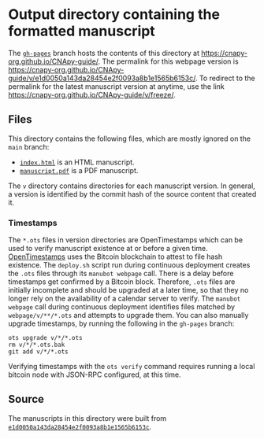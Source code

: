 # Output directory containing the formatted manuscript

The [`gh-pages`](https://github.com/cnapy-org/CNApy-guide/tree/gh-pages) branch hosts the contents of this directory at <https://cnapy-org.github.io/CNApy-guide/>.
The permalink for this webpage version is <https://cnapy-org.github.io/CNApy-guide/v/e1d0050a143da28454e2f0093a8b1e1565b6153c/>.
To redirect to the permalink for the latest manuscript version at anytime, use the link <https://cnapy-org.github.io/CNApy-guide/v/freeze/>.

## Files

This directory contains the following files, which are mostly ignored on the `main` branch:

+ [`index.html`](index.html) is an HTML manuscript.
+ [`manuscript.pdf`](manuscript.pdf) is a PDF manuscript.

The `v` directory contains directories for each manuscript version.
In general, a version is identified by the commit hash of the source content that created it.

### Timestamps

The `*.ots` files in version directories are OpenTimestamps which can be used to verify manuscript existence at or before a given time.
[OpenTimestamps](https://opentimestamps.org/) uses the Bitcoin blockchain to attest to file hash existence.
The `deploy.sh` script run during continuous deployment creates the `.ots` files through its `manubot webpage` call.
There is a delay before timestamps get confirmed by a Bitcoin block.
Therefore, `.ots` files are initially incomplete and should be upgraded at a later time, so that they no longer rely on the availability of a calendar server to verify.
The `manubot webpage` call during continuous deployment identifies files matched by `webpage/v/**/*.ots` and attempts to upgrade them.
You can also manually upgrade timestamps, by running the following in the `gh-pages` branch:

```shell
ots upgrade v/*/*.ots
rm v/*/*.ots.bak
git add v/*/*.ots
```

Verifying timestamps with the `ots verify` command requires running a local bitcoin node with JSON-RPC configured, at this time.

## Source

The manuscripts in this directory were built from
[`e1d0050a143da28454e2f0093a8b1e1565b6153c`](https://github.com/cnapy-org/CNApy-guide/commit/e1d0050a143da28454e2f0093a8b1e1565b6153c).
